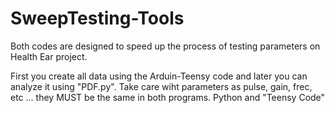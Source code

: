 # SweepTesting-Tools

Both codes are designed to speed up the process of testing parameters on Health Ear project.

First you create all data using the Arduin-Teensy code and later you can analyze it using "PDF.py".
Take care wiht parameters as pulse, gain, frec, etc ... they MUST be the same in both programs. Python and "Teensy Code"

